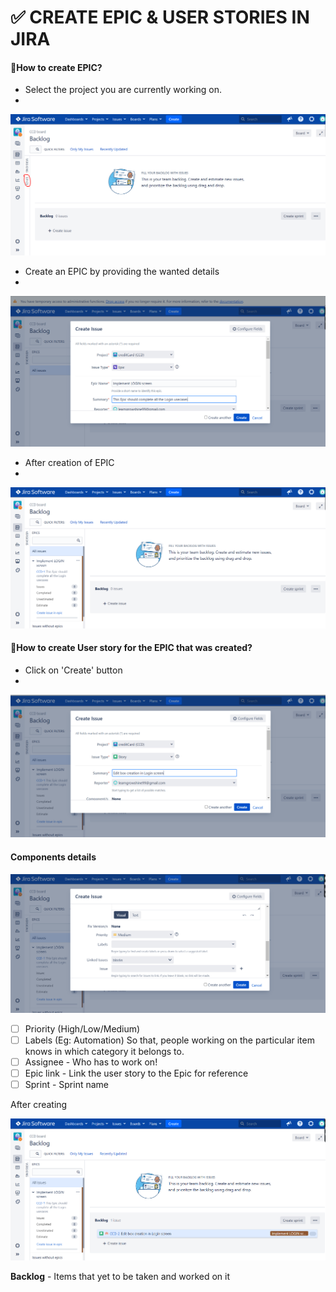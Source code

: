 # ✅ CREATE EPIC & USER STORIES IN JIRA

#### :thinking:How to create EPIC?

* Select the project you are currently working on.
*

![](<.gitbook/assets/image (16).png>)

* Create an EPIC by providing the wanted details
*

![](<.gitbook/assets/image (30).png>)

* After creation of EPIC
*

![](<.gitbook/assets/image (24).png>)

#### :thinking:How to create User story for the EPIC that was created?

* Click on 'Create' button
*

![](<.gitbook/assets/image (11).png>)

#### Components details

![](<.gitbook/assets/image (22).png>)

* [ ] Priority (High/Low/Medium)
* [ ] Labels (Eg: Automation) So that, people working on the particular item knows in which category it belongs to.
* [ ] Assignee - Who has to work on!
* [ ] Epic link - Link the user story to the Epic for reference
* [ ] Sprint - Sprint name

After creating

![](<.gitbook/assets/image (17).png>)

**Backlog** - Items that yet to be taken and worked on it
